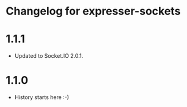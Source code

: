 # Changelog for expresser-sockets

1.1.1
=====
* Updated to Socket.IO 2.0.1.

1.1.0
=====
* History starts here :-)
